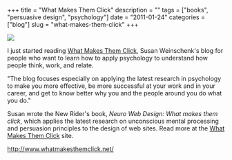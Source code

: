 +++
title = "What Makes Them Click"
description = ""
tags = ["books", "persuasive design", "psychology"]
date = "2011-01-24"
categories = ["blog"]
slug = "what-makes-them-click"
+++



  <div class="notebook-screenshot"><a href="http://www.whatmakesthemclick.net/"><img src="//konigi.com/media/bluga/wt4d3d7d006cc4f_large.jpg"/></a></div><p>I just started reading <a href="http://www.whatmakesthemclick.net/">What Makes Them Click</a>, Susan Weinschenk's blog for people who want to learn how to apply psychology to understand how people think, work, and relate.</p>

<p>&quot;The blog focuses especially on applying the latest research in psychology to make you more effective, be more successful at your work and in your career, and get to know better why you and the people around you do what you do.&quot;</p>

<p>Susan wrote the New Rider's book, <em>Neuro Web Design: What makes them click</em>, which applies the latest research on unconscious mental processing and persuasion principles to the design of web sites. Read more at the <a href="http://www.whatmakesthemclick.net/">What Makes Them Click</a> site.</p>

    
  <a href="http://www.whatmakesthemclick.net/">http://www.whatmakesthemclick.net/</a>
